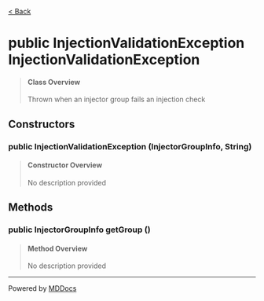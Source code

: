 [< Back](../README.md)
# public InjectionValidationException InjectionValidationException #
>#### Class Overview ####
>Thrown when an injector group fails an injection check
## Constructors ##
### public InjectionValidationException (InjectorGroupInfo, String) ###
>#### Constructor Overview ####
>No description provided
>
## Methods ##
### public InjectorGroupInfo getGroup () ###
>#### Method Overview ####
>No description provided
>

---
Powered by [MDDocs](https://github.com/VRCube/MDDocs)